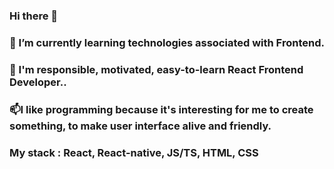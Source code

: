### Hi there 👋

### 🌱 I’m currently learning technologies associated with Frontend.
### 👯 I'm responsible, motivated, easy-to-learn React Frontend Developer..
### 📫I like programming because it's interesting for me to create something, to make user interface alive and friendly.
### My stack : React, React-native, JS/TS, HTML, CSS
